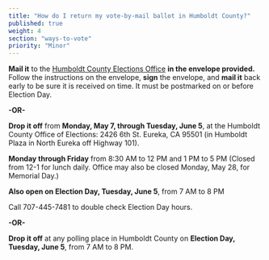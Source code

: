 ```yaml
---
title: "How do I return my vote-by-mail ballot in Humboldt County?"
published: true
weight: 4
section: "ways-to-vote"
priority: "Minor"
---
```


**Mail it** to the [Humboldt County Elections Office](#section-election-office-contact) **in the envelope provided.** Follow the instructions on the envelope, **sign** the envelope, and **mail it** back early to be sure it is received on time. It must be postmarked on or before Election Day.  

  **-OR-**  

**Drop it off** from **Monday, May 7, through Tuesday, June 5**, at the Humboldt County Office of Elections: 2426 6th St. Eureka, CA 95501 (in Humboldt Plaza in North Eureka off Highway 101).  

**Monday through Friday** from 8:30 AM to 12 PM and  1 PM to 5 PM (Closed from 12-1 for lunch daily. Office may also be closed Monday, May 28, for Memorial Day.)  

**Also open on Election Day, Tuesday, June 5**, from 7 AM to 8 PM  

Call 707-445-7481 to double check Election Day hours.  

  **-OR-**  

**Drop it off** at any polling place in Humboldt County on **Election Day, Tuesday, June 5**, from 7 AM to 8 PM.  
